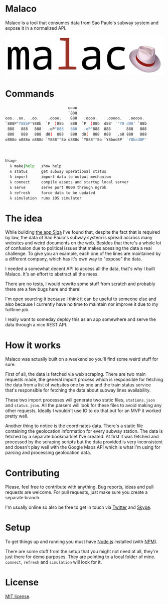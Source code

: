 # Malaco

Malaco is a tool that consumes data from Sao Paulo's subway system and expose it in a normalized API.

![Malaco](./malaco.jpg)

# Commands

```sh
                            oooo
                            `888
ooo. .oo.  .oo.    .oooo.    888   .oooo.    .ooooo.   .ooooo.
`888P"Y88bP"Y88b  `P  )88b   888  `P  )88b  d88' `"Y8 d88' `88b
 888   888   888   .oP"888   888   .oP"888  888       888   888
 888   888   888  d8(  888   888  d8(  888  888   .o8 888   888
o888o o888o o888o `Y888""8o o888o `Y888""8o `Y8bod8P' `Y8bod8P'



Usage
  λ make|help   show help
  λ status      get subway operational status
  λ import      import data to output mechanism
  λ connect     compile assets and startup local server
  λ serve       serve port 9000 through ngrok
  λ refresh     force data to be updated
  λ simulation  runs iOS simulator
```

# The idea

While building [the app Siga](http://github.com/rafaelrinaldi/siga) I've found that, despite the fact that is required by law, the data of Sao Paulo's subway system is spread accross many websites and weird documents on the web. Besides that there's a whole lot of confusion due to political issues that makes acessing the data a real challenge. To give you an example, each one of the lines are maintained by a different company, which has it's own way to "expose" the data.

I needed a somewhat decent API to access all the data, that's why I built Malaco. It's an effort to abstract all the mess.

There are no tests, I would rewrite some stuff from scratch and probably there are a few bugs here and there!

I'm open sourcing it because I think it can be useful to someone else and also because I currently have no time to maintain nor improve it due to my fulltime job.

I really want to someday deploy this as an app somewhere and serve the data through a nice REST API.

# How it works

Malaco was actually built on a weekend so you'll find some weird stuff for sure.

First of all, the data is fetched via web scraping. There are two main requests made, the general import process which is responsible for fetching the data from a list of websites one by one and the train status service that's responsible for fetching the data about subway lines availability.

These two import processes will generate two static files, `stations.json` and `status.json`. All the parsers will look for these files to avoid making any other requests.
Ideally I wouldn't use IO to do that but for an MVP it worked pretty well.

Another thing to notice is the coordinates data. There's a static file containing the geolocation information for every subway station. The data is fetched by a separate bookmarklet I've created. At first it was fetched and processed by the scraping scripts but the data provided is very inconsistent and doesn't play well with the Google Maps API which is what I'm using for parsing and processing geolocation data.

# Contributing

Please, feel free to contribute with anything. Bug reports, ideas and pull requests are welcome. For pull requests, just make sure you create a separate branch.

I'm usually online so also be free to get in touch via [Twitter](http://twitter.com/rafaelrinaldi) and [Skype](skype:rafaelrinaldi).

# Setup

To get things up and running you must have [Node.js](http://nodejs.org) installed (with [NPM](http://npmjs.com)).

There are some stuff from the setup that you might not need at all, they're just there for demo purposes. They are pointing to a local folder of mine. `connect`, `refresh` and `simulation` will look for it.

# License

[MIT license](http://rinaldi.mit-license.org).
